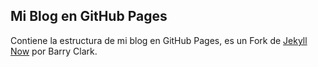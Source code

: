 ## Mi Blog en GitHub Pages

Contiene la estructura de mi blog en GitHub Pages, es un Fork de [Jekyll Now](https://github.com/barryclark/jekyll-now) por Barry Clark.